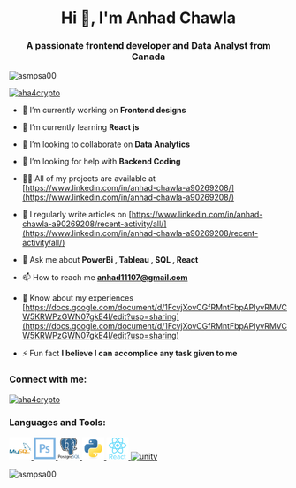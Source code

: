 <h1 align="center">Hi 👋, I'm Anhad Chawla</h1>
<h3 align="center">A passionate frontend developer and Data Analyst from Canada</h3>

<p align="left"> <img src="https://komarev.com/ghpvc/?username=asmpsa00&label=Profile%20views&color=0e75b6&style=flat" alt="asmpsa00" /> </p>

<p align="left"> <a href="https://twitter.com/aha4crypto" target="blank"><img src="https://img.shields.io/twitter/follow/aha4crypto?logo=twitter&style=for-the-badge" alt="aha4crypto" /></a> </p>

- 🔭 I’m currently working on **Frontend designs**

- 🌱 I’m currently learning **React js**

- 👯 I’m looking to collaborate on **Data Analytics**

- 🤝 I’m looking for help with **Backend Coding**

- 👨‍💻 All of my projects are available at [https://www.linkedin.com/in/anhad-chawla-a90269208/](https://www.linkedin.com/in/anhad-chawla-a90269208/)

- 📝 I regularly write articles on [https://www.linkedin.com/in/anhad-chawla-a90269208/recent-activity/all/](https://www.linkedin.com/in/anhad-chawla-a90269208/recent-activity/all/)

- 💬 Ask me about **PowerBi , Tableau , SQL , React**

- 📫 How to reach me **anhad11107@gmail.com**

- 📄 Know about my experiences [https://docs.google.com/document/d/1FcvjXovCGfRMntFbpAPlyvRMVCW5KRWPzGWN07gkE4I/edit?usp=sharing](https://docs.google.com/document/d/1FcvjXovCGfRMntFbpAPlyvRMVCW5KRWPzGWN07gkE4I/edit?usp=sharing)

- ⚡ Fun fact **I believe I can accomplice any task given to me**

<h3 align="left">Connect with me:</h3>
<p align="left">
<a href="https://twitter.com/aha4crypto" target="blank"><img align="center" src="https://raw.githubusercontent.com/rahuldkjain/github-profile-readme-generator/master/src/images/icons/Social/twitter.svg" alt="aha4crypto" height="30" width="40" /></a>
</p>

<h3 align="left">Languages and Tools:</h3>
<p align="left"> <a href="https://www.mysql.com/" target="_blank" rel="noreferrer"> <img src="https://raw.githubusercontent.com/devicons/devicon/master/icons/mysql/mysql-original-wordmark.svg" alt="mysql" width="40" height="40"/> </a> <a href="https://www.photoshop.com/en" target="_blank" rel="noreferrer"> <img src="https://raw.githubusercontent.com/devicons/devicon/master/icons/photoshop/photoshop-line.svg" alt="photoshop" width="40" height="40"/> </a> <a href="https://www.postgresql.org" target="_blank" rel="noreferrer"> <img src="https://raw.githubusercontent.com/devicons/devicon/master/icons/postgresql/postgresql-original-wordmark.svg" alt="postgresql" width="40" height="40"/> </a> <a href="https://www.python.org" target="_blank" rel="noreferrer"> <img src="https://raw.githubusercontent.com/devicons/devicon/master/icons/python/python-original.svg" alt="python" width="40" height="40"/> </a> <a href="https://reactjs.org/" target="_blank" rel="noreferrer"> <img src="https://raw.githubusercontent.com/devicons/devicon/master/icons/react/react-original-wordmark.svg" alt="react" width="40" height="40"/> </a> <a href="https://unity.com/" target="_blank" rel="noreferrer"> <img src="https://www.vectorlogo.zone/logos/unity3d/unity3d-icon.svg" alt="unity" width="40" height="40"/> </a> </p>

<p><img align="center" src="https://github-readme-stats.vercel.app/api/top-langs?username=asmpsa00&show_icons=true&locale=en&layout=compact" alt="asmpsa00" /></p>
